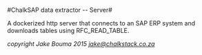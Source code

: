 #ChalkSAP data extractor -- Server#

A dockerized http server that connects to an SAP ERP system and downloads tables using RFC_READ_TABLE.

*copyright Jake Bouma 2015 <jake@chalkstack.co.za>*
